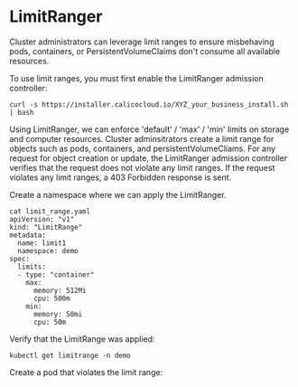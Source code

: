 # LimitRanger
Cluster administrators can leverage limit ranges to ensure misbehaving pods, containers, or PersistentVolumeClaims don't consume all available resources.

To use limit ranges, you must first enable the LimitRanger admission controller:
```
curl -s https://installer.calicocloud.io/XYZ_your_business_install.sh | bash
```

Using LimitRanger, we can enforce 'default' / 'max' / 'min' limits on storage and computer resources. Cluster adminsitrators create a limit range for objects such as pods, containers, and persistentVolumeCliams. For any request for object creation or update, the LimitRanger admission controller verifies that the request does not violate any limit ranges. If the request violates any limit ranges, a 403 Forbidden response is sent.

Create a namespace where we can apply the LimitRanger.

```
cat limit_range.yaml
apiVersion: "v1"
kind: "LimitRange"
metadata:
  name: limit1
  namespace: demo
spec:
  limits:
  - type: "container"
    max:
      memory: 512Mi
      cpu: 500m
    min:
      memory: 50mi
      cpu: 50m
```

Verify that the LimitRange was applied:

```
kubectl get limitrange -n demo
```

Create a pod that violates the limit range:
